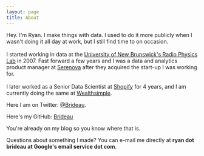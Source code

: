 ```yaml
---
layout: page
title: About
---
```


<p class="message">
  Hey. I'm Ryan. I make things with data. I used to do it more publicly when I wasn't doing it all day at work, but I still find time to on occasion.
<br><br>
  I started working in data at the <a href="http://radio.physics.unb.ca/jayachandran/">University of New Brunswick's Radio Physics Lab</a> in 2007. Fast forward a few years and I was a data and analytics product manager at <a href="https://www.serenova.com/">Serenova</a> after they acquired the start-up I was working for. 
  <br><br>
  I later worked as a Senior Data Scientist at <a href="https://shopify.com/">Shopify</a> for 4 years, and I am currently doing the same at <a href="https://www.wealthsimple.com/">Wealthsimple</a>.
</p>

Here I am on Twitter: [@Brideau](https://twitter.com/Brideau).

Here's my GitHub: [Brideau](https://github.com/brideau)

You're already on my blog so you know where that is.

Questions about something I made? You can e-mail me directly at **ryan dot brideau at Google's email service dot com**.
